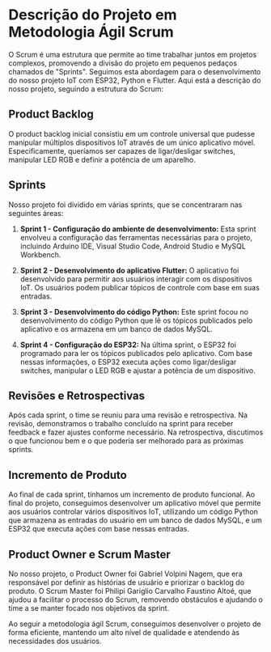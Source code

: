 # Descrição do Projeto em Metodologia Ágil Scrum

O Scrum é uma estrutura que permite ao time trabalhar juntos em projetos complexos, promovendo a divisão do projeto em pequenos pedaços chamados de "Sprints". Seguimos esta abordagem para o desenvolvimento do nosso projeto IoT com ESP32, Python e Flutter. Aqui está a descrição do nosso projeto, seguindo a estrutura do Scrum:

## Product Backlog
O product backlog inicial consistiu em um controle universal que pudesse manipular múltiplos dispositivos IoT através de um único aplicativo móvel. Especificamente, queríamos ser capazes de ligar/desligar switches, manipular LED RGB e definir a potência de um aparelho.

## Sprints
Nosso projeto foi dividido em várias sprints, que se concentraram nas seguintes áreas:

1. **Sprint 1 - Configuração do ambiente de desenvolvimento:** Esta sprint envolveu a configuração das ferramentas necessárias para o projeto, incluindo Arduino IDE, Visual Studio Code, Android Studio e MySQL Workbench.

2. **Sprint 2 - Desenvolvimento do aplicativo Flutter:** O aplicativo foi desenvolvido para permitir aos usuários interagir com os dispositivos IoT. Os usuários podem publicar tópicos de controle com base em suas entradas.

3. **Sprint 3 - Desenvolvimento do código Python:** Este sprint focou no desenvolvimento do código Python que lê os tópicos publicados pelo aplicativo e os armazena em um banco de dados MySQL.

4. **Sprint 4 - Configuração do ESP32:** Na última sprint, o ESP32 foi programado para ler os tópicos publicados pelo aplicativo. Com base nessas informações, o ESP32 executa ações como ligar/desligar switches, manipular o LED RGB e ajustar a potência de um dispositivo.

## Revisões e Retrospectivas
Após cada sprint, o time se reuniu para uma revisão e retrospectiva. Na revisão, demonstramos o trabalho concluído na sprint para receber feedback e fazer ajustes conforme necessário. Na retrospectiva, discutimos o que funcionou bem e o que poderia ser melhorado para as próximas sprints.

## Incremento de Produto
Ao final de cada sprint, tínhamos um incremento de produto funcional. Ao final do projeto, conseguimos desenvolver um aplicativo móvel que permite aos usuários controlar vários dispositivos IoT, utilizando um código Python que armazena as entradas do usuário em um banco de dados MySQL, e um ESP32 que executa ações com base nessas entradas.

## Product Owner e Scrum Master
No nosso projeto, o Product Owner foi Gabriel Volpini Nagem, que era responsável por definir as histórias de usuário e priorizar o backlog do produto. O Scrum Master foi Philipi Gariglio Carvalho Faustino Altoé, que ajudou a facilitar o processo do Scrum, removendo obstáculos e ajudando o time a se manter focado nos objetivos da sprint. 

Ao seguir a metodologia ágil Scrum, conseguimos desenvolver o projeto de forma eficiente, mantendo um alto nível de qualidade e atendendo às necessidades dos usuários.